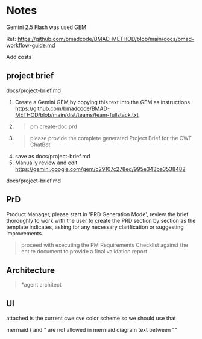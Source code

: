 # Notes

Gemini 2.5 Flash was used
GEM


Ref: https://github.com/bmadcode/BMAD-METHOD/blob/main/docs/bmad-workflow-guide.md


Add costs

## project brief

docs/project-brief.md


1. Create a Gemini GEM by copying this text into the GEM as instructions https://github.com/bmadcode/BMAD-METHOD/blob/main/dist/teams/team-fullstack.txt
2. > pm create-doc prd
3. > please provide the complete generated Project Brief for the CWE ChatBot
4. save as docs/project-brief.md
5. Manually review and edit
https://gemini.google.com/gem/c29107c278ed/995e343ba3538482

docs/project-brief.md

## PrD
Product Manager, please start in 'PRD Generation Mode', review the brief thoroughly to work with the user to create the PRD section by section as the template indicates, asking for any necessary clarification or suggesting improvements.

> proceed with executing the PM Requirements Checklist against the entire document to provide a final validation report


## Architecture

> *agent architect


## UI

attached is the current cwe cve color scheme so we should use that 



mermaid
( and " are not allowed in mermaid diagram text between ""